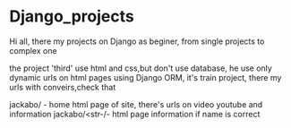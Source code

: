 # Django_projects
Hi all, there my projects on Django as beginer, from single projects to complex one

the project 'third' use html  and css,but don't use database, he use only dynamic urls on html pages using Django ORM, it's train project, there my urls with conveirs,check that

jackabo/ - home html page of site, there's urls on video youtube and information
jackabo/<str-/- html page information if name is correct
